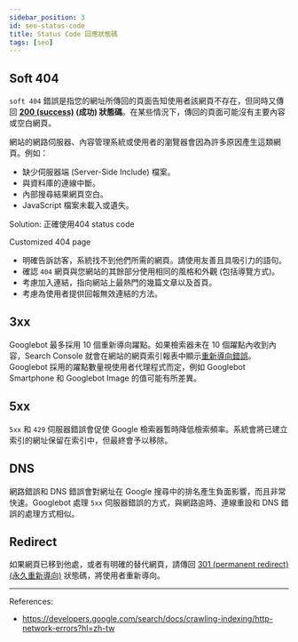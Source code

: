 ```yaml
---
sidebar_position: 3
id: seo-status-code
title: Status Code 回應狀態碼
tags: [seo]
---
```


## Soft 404

`soft 404` 錯誤是指您的網址所傳回的頁面告知使用者該網頁不存在，但同時又傳回 **[200 (success)](https://en.wikipedia.org/wiki/List_of_HTTP_status_codes#2xx_Success) (成功) 狀態碼**。在某些情況下，傳回的頁面可能沒有主要內容或空白網頁。

網站的網路伺服器、內容管理系統或使用者的瀏覽器會因為許多原因產生這類網頁。例如：

- 缺少伺服器端 (Server-Side Include) 檔案。
- 與資料庫的連線中斷。
- 內部搜尋結果網頁空白。
- JavaScript 檔案未載入或遺失。

Solution: 正確使用404 status code

Customized 404 page

- 明確告訴訪客，系統找不到他們所需的網頁。請使用友善且具吸引力的語句。
- 確認 `404` 網頁與您網站的其餘部分使用相同的風格和外觀 (包括導覽方式)。
- 考慮加入連結，指向網站上最熱門的幾篇文章以及首頁。
- 考慮為使用者提供回報無效連結的方法。

## 3xx

Googlebot 最多採用 10 個重新導向躍點。如果檢索器未在 10 個躍點內收到內容，Search Console 就會在網站的網頁索引報表中顯示[重新導向錯誤](https://support.google.com/webmasters/answer/7440203?hl=zh-tw#zippy=,errors)。Googlebot 採用的躍點數量視使用者代理程式而定，例如 Googlebot Smartphone 和 Googlebot Image 的值可能有所差異。

## 5xx

`5xx` 和 `429` 伺服器錯誤會促使 Google 檢索器暫時降低檢索頻率。系統會將已建立索引的網址保留在索引中，但最終會予以移除。

## DNS

網路錯誤和 DNS 錯誤會對網址在 Google 搜尋中的排名產生負面影響，而且非常快速。Googlebot 處理 `5xx` 伺服器錯誤的方式，與網路逾時、連線重設和 DNS 錯誤的處理方式相似。

## Redirect

如果網頁已移到他處，或者有明確的替代網頁，請傳回 [301 (permanent redirect) (永久重新導向)](https://developers.google.com/search/docs/crawling-indexing/301-redirects?hl=zh-tw) 狀態碼，將使用者重新導向。

---
References:
- https://developers.google.com/search/docs/crawling-indexing/http-network-errors?hl=zh-tw